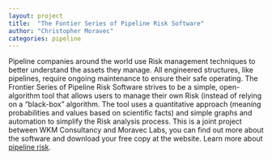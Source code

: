 ```yaml
---
layout: project
title:  "The Fontier Series of Pipeline Risk Software"
author: "Christopher Moravec"
categories: pipeline
---
```


Pipeline companies around the world use Risk management techniques to better understand the assets they manage.  All engineered structures, like pipelines, require ongoing maintenance to ensure their safe operating.  The Frontier Series of Pipeline Risk Software strives to be a simple, open-algorithm tool that allows users to manage their own Risk (instead of relying on a “black-box” algorithm.  The tool uses a quantitative approach (meaning probabilities and values based on scientific facts) and simple graphs and automation to simplify the Risk analysis process.  This is a joint project between WKM Consultancy and Moravec Labs, you can find out more about the software and download your free copy at the website.  Learn more about [pipeline risk]('http://pipelinerisk.net/').